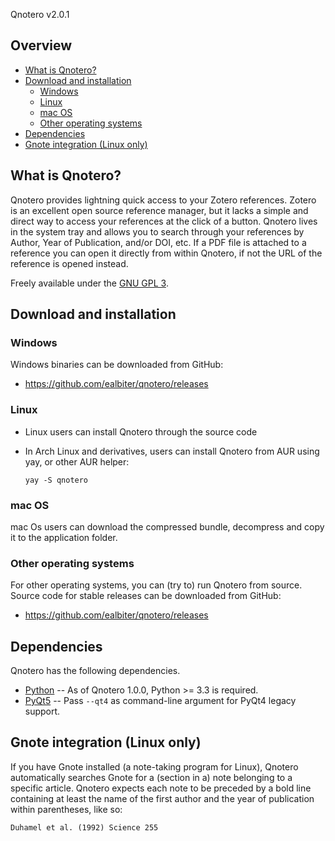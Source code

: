 Qnotero v2.0.1

## Overview


- [What is Qnotero?](#what-is-qnotero)
- [Download and installation](#download-and-installation)
	- [Windows](#windows)
	- [Linux](#linux)
	- [mac OS](#mac-os)
	- [Other operating systems](#other-operating-systems)
- [Dependencies](#dependencies)
- [Gnote integration (Linux only)](#gnote-integration-linux-only)

## What is Qnotero?

Qnotero provides lightning quick access to your Zotero references. Zotero is an excellent open source reference manager, but it lacks a simple and direct way to access your references at the click of a button. Qnotero lives in the system tray and allows you to search through your references by Author, Year of Publication, and/or DOI, etc. If a PDF file is attached to a reference you can open it directly from within Qnotero, if not the URL of the reference is opened instead.

Freely available under the [GNU GPL 3](http://www.gnu.org/copyleft/gpl.html).

## Download and installation

### Windows

Windows binaries can be downloaded from GitHub:

- <https://github.com/ealbiter/qnotero/releases>

### Linux
- Linux users can install Qnotero through the source code

- In Arch Linux and derivatives, users can install Qnotero from AUR using yay, or other AUR helper:

      yay -S qnotero

### mac OS

mac Os users can download the compressed bundle, decompress and copy it to the application folder.

### Other operating systems

For other operating systems, you can (try to) run Qnotero from source. Source code for stable releases can be downloaded from GitHub:

- <https://github.com/ealbiter/qnotero/releases>

## Dependencies

Qnotero has the following dependencies.

- [Python] -- As of Qnotero 1.0.0, Python >= 3.3 is required.
- [PyQt5] -- Pass `--qt4` as command-line argument for PyQt4 legacy support.

## Gnote integration (Linux only)

If you have Gnote installed (a note-taking program for Linux), Qnotero automatically searches Gnote for a (section in a) note belonging to a specific article. Qnotero expects each note to be preceded by a bold line containing at least the name of the first author and the year of publication within parentheses, like so:

    Duhamel et al. (1992) Science 255


[python]: https://www.python.org/
[PyQt5]: http://www.riverbankcomputing.co.uk/software/pyqt/download

[Overview]: #overview
[What is Qnotero?]: #what-is-qnotero
[Download and installation]: #download-and-installation
[Windows]: #windows
[Linux]: #linux
[mac OS]: #mac-os
[Other operating systems]: #other-operating-systems
[Dependencies]: #dependencies
[Gnote integration (Linux only)]: #gnote-integration-linux-only